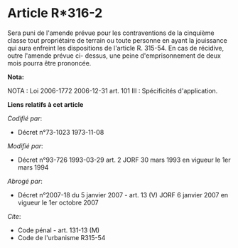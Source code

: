 # Article R*316-2

Sera puni de l'amende prévue pour les contraventions de la cinquième classe tout propriétaire de terrain ou toute personne en
ayant la jouissance qui aura enfreint les dispositions de l'article R. 315-54. En cas de récidive, outre l'amende prévue ci-
dessus, une peine d'emprisonnement de deux mois pourra être prononcée.

**Nota:**

NOTA : Loi 2006-1772 2006-12-31 art. 101 III : Spécificités d'application.

**Liens relatifs à cet article**

_Codifié par_:

  - Décret n°73-1023 1973-11-08

_Modifié par_:

  - Décret n°93-726 1993-03-29 art. 2 JORF 30 mars 1993 en vigueur le 1er mars 1994

_Abrogé par_:

  - Décret n°2007-18 du 5 janvier 2007 - art. 13 (V) JORF 6 janvier 2007 en vigueur le 1er octobre 2007

_Cite_:

  - Code pénal - art. 131-13 (M)
  - Code de l'urbanisme R315-54
